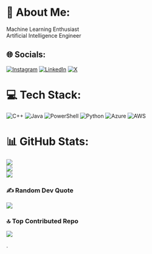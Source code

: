 # 💫 About Me:
Machine Learning Enthusiast<br>Artificial Intelligence Engineer


## 🌐 Socials:
[![Instagram](https://img.shields.io/badge/Instagram-%23E4405F.svg?logo=Instagram&logoColor=white)](https://instagram.com/isml.bshr) [![LinkedIn](https://img.shields.io/badge/LinkedIn-%230077B5.svg?logo=linkedin&logoColor=white)](https://linkedin.com/in/IsmailBasheer) [![X](https://img.shields.io/badge/X-black.svg?logo=X&logoColor=white)](https://x.com/i7xmel) 

# 💻 Tech Stack:
![C++](https://img.shields.io/badge/c++-%2300599C.svg?style=for-the-badge&logo=c%2B%2B&logoColor=white) ![Java](https://img.shields.io/badge/java-%23ED8B00.svg?style=for-the-badge&logo=openjdk&logoColor=white) ![PowerShell](https://img.shields.io/badge/PowerShell-%235391FE.svg?style=for-the-badge&logo=powershell&logoColor=white) ![Python](https://img.shields.io/badge/python-3670A0?style=for-the-badge&logo=python&logoColor=ffdd54) ![Azure](https://img.shields.io/badge/azure-%230072C6.svg?style=for-the-badge&logo=microsoftazure&logoColor=white) ![AWS](https://img.shields.io/badge/AWS-%23FF9900.svg?style=for-the-badge&logo=amazon-aws&logoColor=white)
# 📊 GitHub Stats:
![](https://github-readme-stats.vercel.app/api?username=i7xmel&theme=dark&hide_border=false&include_all_commits=true&count_private=true)<br/>
![](https://github-readme-streak-stats.herokuapp.com/?user=i7xmel&theme=dark&hide_border=false)<br/>
![](https://github-readme-stats.vercel.app/api/top-langs/?username=i7xmel&theme=dark&hide_border=false&include_all_commits=true&count_private=true&layout=compact)

### ✍️ Random Dev Quote
![](https://quotes-github-readme.vercel.app/api?type=vetical&theme=radical)

### 🔝 Top Contributed Repo
![](https://github-contributor-stats.vercel.app/api?username=i7xmel&limit=5&theme=dark&combine_all_yearly_contributions=true)

<!-- Proudly created with GPRM ( https://gprm.itsvg.in ) -->.
